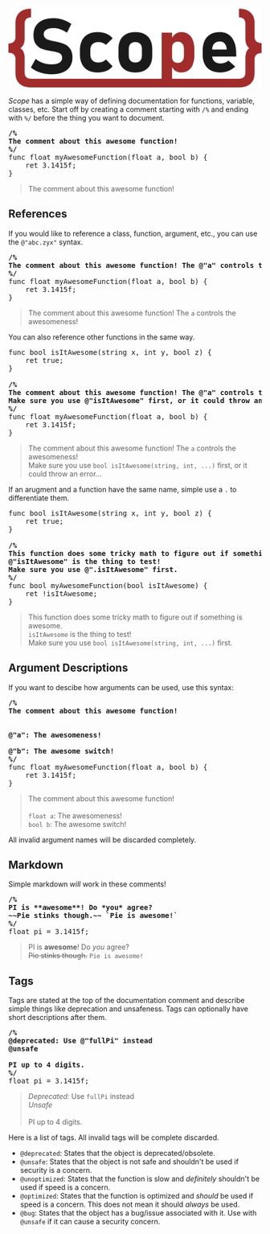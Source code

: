 ![Scope Logo](logo.svg)

*Scope* has a simple way of defining documentation for functions, variable, classes, etc. Start off by creating a comment starting with `/%` and ending with `%/` before the thing you want to document.
<pre>
<b>/%
The comment about this awesome function!
%/</b>
func float myAwesomeFunction(float a, bool b) {
    ret 3.1415f;
}
</pre>
> The comment about this awesome function!

## References

If you would like to reference a class, function, argument, etc., you can use the `@"abc.zyx"` syntax.
<pre>
<b>/%
The comment about this awesome function! The @"a" controls the awesomeness!
%/</b>
func float myAwesomeFunction(float a, bool b) {
    ret 3.1415f;
}
</pre>
> The comment about this awesome function! The `a` controls the awesomeness!

You can also reference other functions in the same way.
<pre>
func bool isItAwesome(string x, int y, bool z) {
    ret true;
}

<b>/%
The comment about this awesome function! The @"a" controls the awesomeness!
Make sure you use @"isItAwesome" first, or it could throw an error...
%/</b>
func float myAwesomeFunction(float a, bool b) {
    ret 3.1415f;
}
</pre>
> The comment about this awesome function! The `a` controls the awesomeness!<br/>
> Make sure you use `bool isItAwesome(string, int, ...)` first, or it could throw an error...

If an arugment and a function have the same name, simple use a `.` to differentiate them.
<pre>
func bool isItAwesome(string x, int y, bool z) {
    ret true;
}

<b>/%
This function does some tricky math to figure out if something is awesome.
@"isItAwesome" is the thing to test!
Make sure you use @".isItAwesome" first.
%/</b>
func bool myAwesomeFunction(bool isItAwesome) {
    ret !isItAwesome;
}
</pre>
> This function does some tricky math to figure out if something is awesome.<br/>
> `isItAwesome` is the thing to test!<br/>
> Make sure you use `bool isItAwesome(string, int, ...)` first.

## Argument Descriptions

If you want to descibe how arguments can be used, use this syntax:
<pre>
<b>/%
The comment about this awesome function!
<br/>
@"a": The awesomeness!<br/>
@"b": The awesome switch!
%/</b>
func float myAwesomeFunction(float a, bool b) {
    ret 3.1415f;
}
</pre>
> The comment about this awesome function!<br/><br/>
> `float a`: The awesomeness!<br/>
> `bool b`: The awesome switch!

All invalid argument names will be discarded completely.

## Markdown

Simple markdown *will* work in these comments!
<pre>
<b>/%
PI is **awesome**! Do *you* agree?
~~Pie stinks though.~~ `Pie is awesome!`
%/</b>
float pi = 3.1415f;
</pre>
> PI is **awesome**! Do *you* agree?<br/>
> ~~Pie stinks though.~~ `Pie is awesome!`

## Tags

Tags are stated at the top of the documentation comment and describe simple things like deprecation and unsafeness. Tags can optionally have short descriptions after them.

<pre>
<b>/%
@deprecated: Use @"fullPi" instead
@unsafe

PI up to 4 digits.
%/</b>
float pi = 3.1415f;
</pre>
> *Deprecated:* Use `fullPi` instead<br/>
> *Unsafe*<br/><br/>
> PI up to 4 digits.

Here is a list of tags. All invalid tags will be complete discarded.

- `@deprecated`: States that the object is deprecated/obsolete.
- `@unsafe`: States that the object is not safe and shouldn't be used if security is a concern.
- `@unoptimized`: States that the function is slow and *definitely* shouldn't be used if speed is a concern.
- `@optimized`: States that the function is optimized and *should* be used if speed is a concern. This does not mean it should *always* be used.
- `@bug`: States that the object has a bug/issue associated with it. Use with `@unsafe` if it can cause a security concern.
